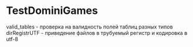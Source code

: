 # TestDominiGames
valid_tables - проверка на валидность полей таблиц разных типов
dirRegistrUTF - приведение файлов в трубуемый регистр и кодировка в utf-8
